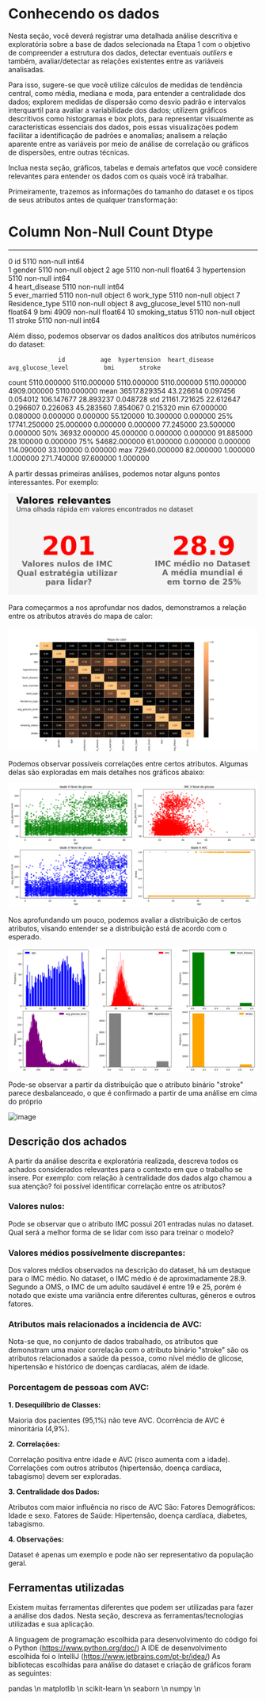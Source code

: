 # Conhecendo os dados

Nesta seção, você deverá registrar uma detalhada análise descritiva e exploratória sobre a base de dados selecionada na Etapa 1 com o objetivo de compreender a estrutura dos dados, detectar eventuais _outliers_ e também, avaliar/detectar as relações existentes entre as variáveis analisadas.

Para isso, sugere-se que você utilize cálculos de medidas de tendência central, como média, mediana e moda, para entender a centralidade dos dados; explorem medidas de dispersão como desvio padrão e intervalos interquartil para avaliar a variabilidade dos dados; utilizem gráficos descritivos como histogramas e box plots, para representar visualmente as características essenciais dos dados, pois essas visualizações podem facilitar a identificação de padrões e anomalias; analisem a relação aparente entre as variáveis por meio de análise de correlação ou gráficos de dispersões, entre outras técnicas. 

Inclua nesta seção, gráficos, tabelas e demais artefatos que você considere relevantes para entender os dados com os quais você irá trabalhar. 

Primeiramente, trazemos as informações do tamanho do dataset e os tipos de seus atributos antes de qualquer transformação:

#   Column             Non-Null Count  Dtype  
---  ------             --------------  -----  
 0   id                 5110 non-null   int64  
 1   gender             5110 non-null   object 
 2   age                5110 non-null   float64
 3   hypertension       5110 non-null   int64  
 4   heart_disease      5110 non-null   int64  
 5   ever_married       5110 non-null   object 
 6   work_type          5110 non-null   object 
 7   Residence_type     5110 non-null   object 
 8   avg_glucose_level  5110 non-null   float64
 9   bmi                4909 non-null   float64
 10  smoking_status     5110 non-null   object 
 11  stroke             5110 non-null   int64  


 Além disso, podemos observar os dados analíticos dos atributos numéricos do dataset:


                  id          age  hypertension  heart_disease  avg_glucose_level          bmi       stroke
count   5110.000000  5110.000000   5110.000000    5110.000000        5110.000000  4909.000000  5110.000000
mean   36517.829354    43.226614      0.097456       0.054012         106.147677    28.893237     0.048728
std    21161.721625    22.612647      0.296607       0.226063          45.283560     7.854067     0.215320
min       67.000000     0.080000      0.000000       0.000000          55.120000    10.300000     0.000000
25%    17741.250000    25.000000      0.000000       0.000000          77.245000    23.500000     0.000000
50%    36932.000000    45.000000      0.000000       0.000000          91.885000    28.100000     0.000000
75%    54682.000000    61.000000      0.000000       0.000000         114.090000    33.100000     0.000000
max    72940.000000    82.000000      1.000000       1.000000         271.740000    97.600000     1.000000

A partir dessas primeiras análises, podemos notar alguns pontos interessantes. Por exemplo:

![image](https://github.com/ICEI-PUC-Minas-PMV-SI/pmv-si-2024-1-pe7-t1-saude/blob/main/docs/img/Grafico_imc.png)

Para começarmos a nos aprofundar nos dados, demonstramos a relação entre os atributos através do mapa de calor:

![image](https://github.com/ICEI-PUC-Minas-PMV-SI/pmv-si-2024-1-pe7-t1-saude/blob/main/docs/img/Mapa_calor.png)

Podemos observar possíveis correlações entre certos atributos. Algumas delas são exploradas em mais detalhes nos gráficos abaixo:

![image](https://github.com/ICEI-PUC-Minas-PMV-SI/pmv-si-2024-1-pe7-t1-saude/blob/main/docs/img/Grafico_correlacao.png)

Nos aprofundando um pouco, podemos avaliar a distribuição de certos atributos, visando entender se a distribuição está de acordo com o esperado.

![image](https://github.com/ICEI-PUC-Minas-PMV-SI/pmv-si-2024-1-pe7-t1-saude/blob/main/docs/img/Grafico_distribuicao.png)

Pode-se observar a partir da distribuição que o atributo binário "stroke" parece desbalanceado, o que é confirmado a partir de uma análise em cima do próprio

![image](https://github.com/ICEI-PUC-Minas-PMV-SI/pmv-si-2024-1-pe7-t1-saude/assets/70342051/b7426daf-8412-4328-91c1-5286f373b6f5)


## Descrição dos achados

A partir da análise descrita e exploratória realizada, descreva todos os achados considerados relevantes para o contexto em que o trabalho se insere. Por exemplo: com relação à centralidade dos dados algo chamou a sua atenção? foi possível identificar correlação entre os atributos?


### Valores nulos:

Pode se observar que o atributo IMC possui 201 entradas nulas no dataset. Qual será a melhor forma de se lidar com isso para treinar o modelo?

### Valores médios possívelmente discrepantes:

Dos valores médios observados na descrição do dataset, há um destaque para o IMC médio. No dataset, o IMC médio é de aproximadamente 28.9. Segundo a OMS, o IMC de um adulto saudável é entre 19 e 25, porém é notado que existe uma variância entre diferentes culturas, gêneros e outros fatores.

### Atributos mais relacionados a incidencia de AVC:

Nota-se que, no conjunto de dados trabalhado, os atributos que demonstram uma maior correlação com o atributo binário "stroke" são os atributos relacionados a saúde da pessoa, como nível médio de glicose, hipertensão e histórico de doenças cardíacas, além de idade.

### Porcentagem de pessoas com AVC:

<b>1. Desequilíbrio de Classes:</b>

Maioria dos pacientes (95,1%) não teve AVC.
Ocorrência de AVC é minoritária (4,9%).

<b>2. Correlações:</b>

Correlação positiva entre idade e AVC (risco aumenta com a idade).
Correlações com outros atributos (hipertensão, doença cardíaca, tabagismo) devem ser exploradas.

<b>3. Centralidade dos Dados:</b>

Atributos com maior influência no risco de AVC São:
Fatores Demográficos: Idade e sexo.
Fatores de Saúde: Hipertensão, doença cardíaca, diabetes, tabagismo.

<b>4. Observações:</b>

Dataset é apenas um exemplo e pode não ser representativo da população geral.

## Ferramentas utilizadas

Existem muitas ferramentas diferentes que podem ser utilizadas para fazer a análise dos dados. Nesta seção, descreva as ferramentas/tecnologias utilizadas e sua aplicação.

A linguagem de programação escolhida para desenvolvimento do código foi o Python (https://www.python.org/doc/)
A IDE de desenvolvimento escolhida foi o IntelliJ (https://www.jetbrains.com/pt-br/idea/)
As bibliotecas escolhidas para análise do dataset e criação de gráficos foram as seguintes:

pandas \n
matplotlib \n
scikit-learn \n
seaborn \n
numpy \n
